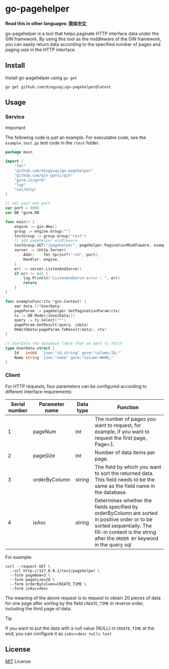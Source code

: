 # go-pagehelper

**Read this in other languages: [简体中文](./README.zh-CN.md)**

go-pagehelper is a tool that helps paginate HTTP interface data under the GIN framework. By using this tool as the
middleware of the GIN framework, you can easily return data according to the specified number of pages and paging size
in the HTTP interface.

## Install

Install go-pagehelper using `go get`

```shell
go get github.com/dingyuqi/go-pagehelper@latest
```

## Usage

### Service

> [!IMPORTANT]
> The following code is just an example. For executable code, see the `example_test.go` test code in the `/test` folder.

```go
package main

import (
	"fmt"
	"github.com/dingyuqi/go-pagehelper"
	"github.com/gin-gonic/gin"
	"gorm.io/gorm"
	"log"
	"net/http"
)

// set your own port
var port = 8080
var DB *gorm.DB

func main() {
	engine := gin.New()
	group := engine.Group("")
	testGroup := group.Group("test")
	// add pagehelper middleware
	testGroup.GET("/pagehelper", pagehelper.PaginationMiddleware, exampleFunc)
	server := &http.Server{
		Addr:    fmt.Sprintf(":%d", port),
		Handler: engine,
	}
	err := server.ListenAndServe()
	if err != nil {
		log.Println("ListenAndServe error : ", err)
		return
	}
}

func exampleFunc(ctx *gin.Context) {
	var data []*UserData
	pageParam := pagehelper.GetPaginationParam(ctx)
	tx := DB.Model(&UserData{})
	query := tx.Select("*")
	pageParam.GetResult(query, &data)
	OkWithData(pageParam.ToResult(data), ctx)
}

// UserData the database table that we want to fetch
type UserData struct {
	Id   int64  `json:"id,string" gorm:"column:ID;"`
	Name string `json:"name" gorm:"column:NAME;"`
}
```

### Client

For HTTP requests, four parameters can be configured according to different interface requirements:

| Serial number | Parameter name | Data type | Function                                                                                                                                                                                            |
|---------------|----------------|-----------|-----------------------------------------------------------------------------------------------------------------------------------------------------------------------------------------------------|
| 1             | pageNum        | int       | The number of pages you want to request, for example, if you want to request the first page, Page=1.                                                                                                |
| 2             | pageSize       | int       | Number of data items per page.                                                                                                                                                                      |
| 3             | orderByColumn  | string    | The field by which you want to sort the returned data. This field needs to be the same as the field name in the database.                                                                           |
| 4             | isAsc          | string    | Determines whether the fields specified by orderByColumn are sorted in positive order or to be sorted sequentially. The fill-in content is the string after the `ORDER BY` keyword in the query sql |

For example:

```shell
curl --request GET \
  --url http://127.0.0.1/test/pagehelper \
  --form pageNum=3 \
  --form pageSize=20 \
  --form orderByColumn=CREATE_TIME \
  --form isAsc=desc
```

The meaning of the above request is to request to obtain 20 pieces of data for one page after sorting by the
field `CREATE_TIME` in reverse order, including the third page of data.

> [!TIP]
> If you want to put the data with a null value (NULL) in `CREATE_TIME` at the end, you can configure it
> as `isAsc=desc nulls last`

## License

[MIT](https://choosealicense.com/licenses/mit/) License